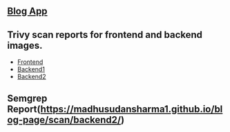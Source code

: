 ## [Blog App](https://madhusudansharma1.github.io/blog-page)

## Trivy scan reports for frontend and backend images.
- [Frontend](https://madhusudansharma1.github.io/blog-page/scan/frontend/)
- [Backend1](https://madhusudansharma1.github.io/blog-page/scan/backend1/)
- [Backend2](https://madhusudansharma1.github.io/blog-page/scan/backend2/)
## Semgrep Report(https://madhusudansharma1.github.io/blog-page/scan/backend2/)
